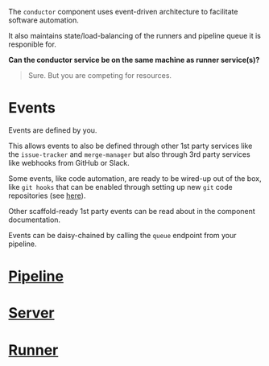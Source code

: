 The `conductor` component uses event-driven architecture to facilitate software automation.

It also maintains state/load-balancing of the runners and pipeline queue it is responible for.

**Can the conductor service be on the same machine as runner service(s)?**

>  Sure. But you are competing for resources.

# Events

Events are defined by you.

This allows events to also be defined through other 1st party services like the `issue-tracker` and `merge-manager` but also through 3rd party services like webhooks from GitHub or Slack.

Some events, like code automation, are ready to be wired-up out of the box, like `git hooks` that can be enabled through setting up new `git` code repositories (see [here](../code-repository/git)).

Other scaffold-ready 1st party events can be read about in the component documentation.

Events can be daisy-chained by calling the `queue` endpoint from your pipeline.

# [Pipeline](pipeline)

# [Server](server)

# [Runner](runner)
